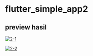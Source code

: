 # flutter_simple_app2

## preview hasil

<a href="https://imgbb.com/"><img src="https://i.ibb.co/z2vpkr8/2-1.png" alt="2-1" border="0"></a>

<a href="https://imgbb.com/"><img src="https://i.ibb.co/2s8k2rp/2-2.png" alt="2-2" border="0"></a>
